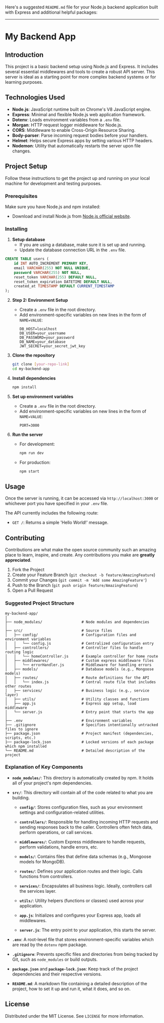 Here's a suggested `README.md` file for your Node.js backend application built with Express and additional helpful packages:

---

# My Backend App

## Introduction
This project is a basic backend setup using Node.js and Express. It includes several essential middlewares and tools to create a robust API server. This server is ideal as a starting point for more complex backend systems or for learning purposes.

## Technologies Used
- **Node.js**: JavaScript runtime built on Chrome's V8 JavaScript engine.
- **Express**: Minimal and flexible Node.js web application framework.
- **Dotenv**: Loads environment variables from a `.env` file.
- **Morgan**: HTTP request logger middleware for Node.js.
- **CORS**: Middleware to enable Cross-Origin Resource Sharing.
- **Body-parser**: Parse incoming request bodies before your handlers.
- **Helmet**: Helps secure Express apps by setting various HTTP headers.
- **Nodemon**: Utility that automatically restarts the server upon file changes.

## Project Setup

Follow these instructions to get the project up and running on your local machine for development and testing purposes.

### Prerequisites

Make sure you have Node.js and npm installed:
- Download and install Node.js from [Node.js official website](https://nodejs.org/).

### Installing

1. **Setup database**
   - If you are using a database, make sure it is set up and running.
   - Update the database connection URL in the `.env` file.

```sql
CREATE TABLE users (
    id INT AUTO_INCREMENT PRIMARY KEY,
    email VARCHAR(255) NOT NULL UNIQUE,
    password VARCHAR(255) NOT NULL,
    reset_token VARCHAR(255) DEFAULT NULL,
    reset_token_expiration DATETIME DEFAULT NULL,
    created_at TIMESTAMP DEFAULT CURRENT_TIMESTAMP
);
```
2. **Step 2: Environment Setup**
    - Create a `.env` file in the root directory.
    - Add environment-specific variables on new lines in the form of `NAME=VALUE`:
      ```
      DB_HOST=localhost
      DB_USER=your_username
      DB_PASSWORD=your_password
      DB_NAME=your_database
      JWT_SECRET=your_secret_jwt_key
      ```

1. **Clone the repository**
   ```bash
   git clone [your-repo-link]
   cd my-backend-app
   ```

2. **Install dependencies**
   ```bash
   npm install
   ```

3. **Set up environment variables**
    - Create a `.env` file in the root directory.
    - Add environment-specific variables on new lines in the form of `NAME=VALUE`:
      ```
      PORT=3000
      ```

4. **Run the server**
    - For development:
      ```bash
      npm run dev
      ```
    - For production:
      ```bash
      npm start
      ```

## Usage

Once the server is running, it can be accessed via `http://localhost:3000` or whichever port you have specified in your `.env` file.

The API currently includes the following route:
- `GET /`: Returns a simple 'Hello World!' message.

## Contributing

Contributions are what make the open source community such an amazing place to learn, inspire, and create. Any contributions you make are **greatly appreciated**.

1. Fork the Project
2. Create your Feature Branch (`git checkout -b feature/AmazingFeature`)
3. Commit your Changes (`git commit -m 'Add some AmazingFeature'`)
4. Push to the Branch (`git push origin feature/AmazingFeature`)
5. Open a Pull Request


### Suggested Project Structure

```
my-backend-app/
│
├── node_modules/                  # Node modules and dependencies
│
├── src/                           # Source files
│   ├── config/                    # Configuration files and environment variables
│   │   └── config.js              # Centralized configuration entry
│   ├── controllers/               # Controller files to handle routing logic
│   │   └── homeController.js      # Example controller for home route
│   ├── middlewares/               # Custom express middleware files
│   │   └── errorHandler.js        # Middleware for handling errors
│   ├── models/                    # Database models (e.g., Mongoose models)
│   ├── routes/                    # Route definitions for the API
│   │   └── index.js               # Central route file that includes other routes
│   ├── services/                  # Business logic (e.g., service layer)
│   ├── utils/                     # Utility classes and functions
│   ├── app.js                     # Express app setup, load middleware
│   └── server.js                  # Entry point that starts the app
│
├── .env                           # Environment variables
├── .gitignore                     # Specifies intentionally untracked files to ignore
├── package.json                   # Project manifest (dependencies, scripts, etc.)
├── package-lock.json              # Locked versions of each package which npm installed
└── README.md                      # Detailed description of the project
```

### Explanation of Key Components

- **`node_modules/`**: This directory is automatically created by npm. It holds all of your project's npm dependencies.

- **`src/`**: This directory will contain all of the code related to what you are building.

   - **`config/`**: Stores configuration files, such as your environment settings and configuration-related utilities.

   - **`controllers/`**: Responsible for handling incoming HTTP requests and sending responses back to the caller. Controllers often fetch data, perform operations, or call services.

   - **`middlewares/`**: Custom Express middleware to handle requests, perform validations, handle errors, etc.

   - **`models/`**: Contains files that define data schemas (e.g., Mongoose models for MongoDB).

   - **`routes/`**: Defines your application routes and their logic. Calls functions from controllers.

   - **`services/`**: Encapsulates all business logic. Ideally, controllers call the services layer.

   - **`utils/`**: Utility helpers (functions or classes) used across your application.

   - **`app.js`**: Initializes and configures your Express app, loads all middlewares.

   - **`server.js`**: The entry point to your application, this starts the server.

- **`.env`**: A root-level file that stores environment-specific variables which are read by the `dotenv` npm package.

- **`.gitignore`**: Prevents specific files and directories from being tracked by Git, such as `node_modules` or build outputs.

- **`package.json`** and **`package-lock.json`**: Keep track of the project dependencies and their respective versions.

- **`README.md`**: A markdown file containing a detailed description of the project, how to set it up and run it, what it does, and so on.

## License

Distributed under the MIT License. See `LICENSE` for more information.